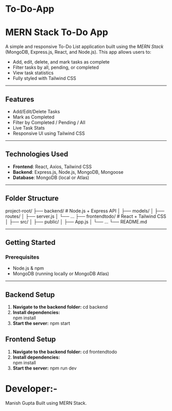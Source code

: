 # To-Do-App

# MERN Stack To-Do App

A simple and responsive To-Do List application built using the _MERN Stack_ (MongoDB, Express.js, React, and Node.js). This app allows users to:

- Add, edit, delete, and mark tasks as complete
- Filter tasks by all, pending, or completed
- View task statistics
- Fully styled with Tailwind CSS

---

## Features

- Add/Edit/Delete Tasks
- Mark as Completed
- Filter by Completed / Pending / All
- Live Task Stats
- Responsive UI using Tailwind CSS

---

## Technologies Used

- **Frontend**: React, Axios, Tailwind CSS
- **Backend**: Express.js, Node.js, MongoDB, Mongoose
- **Database**: MongoDB (local or Atlas)

---

## Folder Structure

project-root/
├── backend/ # Node.js + Express API
│ ├── models/
│ ├── routes/
│ ├── server.js
│ └── ...
├── frontendtodo/ # React + Tailwind CSS
│ ├── src/
│ ├── public/
│ ├── App.js
│ └── ...
└── README.md

---

## Getting Started

### Prerequisites

- Node.js & npm
- MongoDB (running locally or MongoDB Atlas)

---

## Backend Setup

1. **Navigate to the backend folder:**
   cd backend
2. **Install dependencies:**  
   npm install
3. **Start the server:**
   npm start

## Frontend Setup

1. **Navigate to the backend folder:**
   cd frontendtodo
2. **Install dependencies:**  
   npm install
3. **Start the server:**
   npm run dev

# Developer:-
Manish Gupta
Built using MERN Stack.
